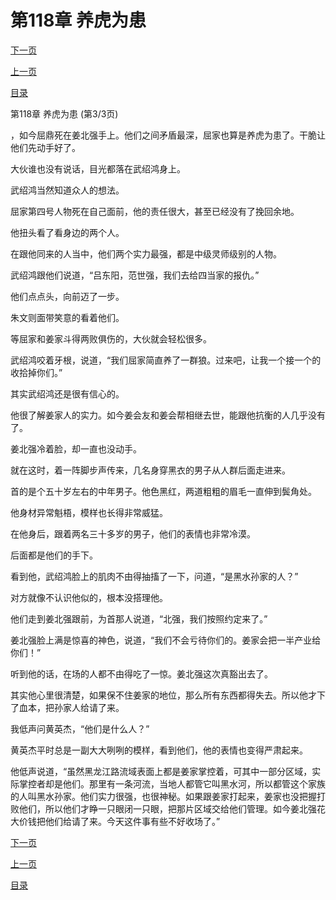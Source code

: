 <h1>第118章   养虎为患</h1>
            <div><p><a href="./354_%E7%AC%AC119%E7%AB%A0_%E5%9C%9F%E9%81%81%E6%9C%AF.md">下一页</a></p><p><a href="./352_%E7%AC%AC118%E7%AB%A0_%E5%85%BB%E8%99%8E%E4%B8%BA%E6%82%A3.md">上一页</a></p><p><a href="../">目录</a></p></div>
            <div><p>第118章   养虎为患 (第3/3页)</p><p>，如今屈鼎死在姜北强手上。他们之间矛盾最深，屈家也算是养虎为患了。干脆让他们先动手好了。</p><p>大伙谁也没有说话，目光都落在武绍鸿身上。</p><p>武绍鸿当然知道众人的想法。</p><p>屈家第四号人物死在自己面前，他的责任很大，甚至已经没有了挽回余地。</p><p>他扭头看了看身边的两个人。</p><p>在跟他同来的人当中，他们两个实力最强，都是中级灵师级别的人物。</p><p>武绍鸿跟他们说道，“吕东阳，范世强，我们去给四当家的报仇。”</p><p>他们点点头，向前迈了一步。</p><p>朱文则面带笑意的看着他们。</p><p>等屈家和姜家斗得两败俱伤的，大伙就会轻松很多。</p><p>武绍鸿咬着牙根，说道，“我们屈家简直养了一群狼。过来吧，让我一个接一个的收拾掉你们。”</p><p>其实武绍鸿还是很有信心的。</p><p>他很了解姜家人的实力。如今姜会友和姜会帮相继去世，能跟他抗衡的人几乎没有了。</p><p>姜北强冷着脸，却一直也没动手。</p><p>就在这时，着一阵脚步声传来，几名身穿黑衣的男子从人群后面走进来。</p><p>首的是个五十岁左右的中年男子。他色黑红，两道粗粗的眉毛一直伸到鬓角处。</p><p>他身材异常魁梧，模样也长得非常威猛。</p><p>在他身后，跟着两名三十多岁的男子，他们的表情也非常冷漠。</p><p>后面都是他们的手下。</p><p>看到他，武绍鸿脸上的肌肉不由得抽搐了一下，问道，“是黑水孙家的人？”</p><p>对方就像不认识他似的，根本没搭理他。</p><p>他们走到姜北强跟前，为首那人说道，“北强，我们按照约定来了。”</p><p>姜北强脸上满是惊喜的神色，说道，“我们不会亏待你们的。姜家会把一半产业给你们！”</p><p>听到他的话，在场的人都不由得吃了一惊。姜北强这次真豁出去了。</p><p>其实他心里很清楚，如果保不住姜家的地位，那么所有东西都得失去。所以他才下了血本，把孙家人给请了来。</p><p>我低声问黄英杰，“他们是什么人？”</p><p>黄英杰平时总是一副大大咧咧的模样，看到他们，他的表情也变得严肃起来。</p><p>他低声说道，“虽然黑龙江路流域表面上都是姜家掌控着，可其中一部分区域，实际掌控者却是他们。那里有一条河流，当地人都管它叫黑水河，所以都管这个家族的人叫黑水孙家。他们实力很强，也很神秘。如果跟姜家打起来，姜家也没把握打败他们，所以他们才睁一只眼闭一只眼，把那片区域交给他们管理。如今姜北强花大价钱把他们给请了来。今天这件事有些不好收场了。”</p></div>
            <div><p><a href="./354_%E7%AC%AC119%E7%AB%A0_%E5%9C%9F%E9%81%81%E6%9C%AF.md">下一页</a></p><p><a href="./352_%E7%AC%AC118%E7%AB%A0_%E5%85%BB%E8%99%8E%E4%B8%BA%E6%82%A3.md">上一页</a></p><p><a href="../">目录</a></p></div>